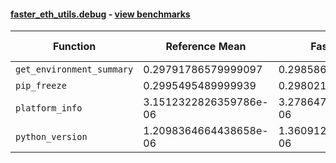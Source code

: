 #### [faster_eth_utils.debug](https://github.com/BobTheBuidler/faster-eth-utils/blob/runners/faster_eth_utils/debug.py) - [view benchmarks](https://github.com/BobTheBuidler/faster-eth-utils/blob/runners/benchmarks/test_debug_benchmarks.py)

| Function | Reference Mean | Faster Mean | % Change | Speedup (%) | x Faster | Faster |
|----------|---------------|-------------|----------|-------------|----------|--------|
| `get_environment_summary` | 0.29791786579999097 | 0.2985869973999911 | -0.22% | -0.22% | 1.00x | ❌ |
| `pip_freeze` | 0.2995495489999939 | 0.29802130439999247 | 0.51% | 0.51% | 1.01x | ✅ |
| `platform_info` | 3.1512322826359786e-06 | 3.278647165565671e-06 | -4.04% | -3.89% | 0.96x | ❌ |
| `python_version` | 1.2098364664438658e-06 | 1.3609121847511625e-06 | -12.49% | -11.10% | 0.89x | ❌ |
